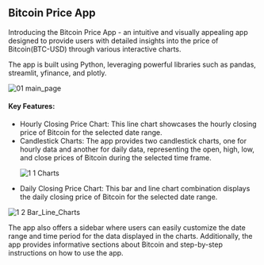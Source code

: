## Bitcoin Price App

Introducing the Bitcoin Price App - an intuitive and visually appealing app designed to provide users with detailed insights into the price of Bitcoin(BTC-USD) through various interactive charts. 

The app is built using Python, leveraging powerful libraries such as pandas, streamlit, yfinance, and plotly.

![01 main_page](https://user-images.githubusercontent.com/118658753/228826579-628e1ebf-b172-4e96-bb8a-659604e9a715.png)

#### Key Features:
<ul>
<li>Hourly Closing Price Chart: This line chart showcases the hourly closing price of Bitcoin for the selected date range.
<li>Candlestick Charts: The app provides two candlestick charts, one for hourly data and another for daily data, representing the open, high, low, and close prices of Bitcoin during the selected time frame.

![1 1 Charts](https://user-images.githubusercontent.com/118658753/228826596-5015c0a7-442f-449e-a4d4-40c6d6bef4cd.png)

<li>Daily Closing Price Chart: This bar and line chart combination displays the daily closing price of Bitcoin for the selected date range.
</ul>

![1 2 Bar_Line_Charts](https://user-images.githubusercontent.com/118658753/228826609-287364ef-fb52-4cce-8dd9-b19ce0007980.png)


The app also offers a sidebar where users can easily customize the date range and time period for the data displayed in the charts. 
Additionally, the app provides informative sections about Bitcoin and step-by-step instructions on how to use the app.


